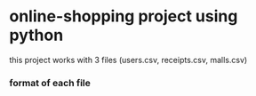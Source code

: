 # online-shopping project using python
this project works with 3 files (users.csv, receipts.csv, malls.csv)

### format of each file




